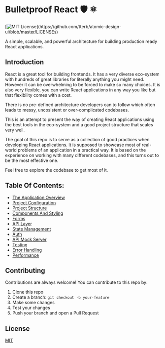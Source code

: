 # Bulletproof React 🛡️ ⚛️

[![MIT License](https://img.shields.io/apm/l/atomic-design-ui.svg?)](https://github.com/tterb/atomic-design-ui/blob/master/LICENSEs)

A simple, scalable, and powerful architecture for building production ready React applications.

## Introduction

React is a great tool for building frontends. It has a very diverse eco-system with hundreds of great libraries for literally anything you might need. However it can be overwhelming to be forced to make so many choices.
It is also very flexible, you can write React applications in any way you like but that flexibility comes with a cost.

There is no pre-defined architecture developers can to follow which often leads to messy, uncosistent or over-complicated codebases.

This is an attempt to present the way of creating React applications using the best tools in the eco-system and a good project structure that scales very well.

The goal of this repo is to serve as a collection of good practices when developing React applications. It is supposed to showcase most of real-world problems of an application in a practical way. It is based on the experience on working with many different codebases, and this turns out to be the most effective one.

Feel free to explore the codebase to get most of it.

## Table Of Contents:

- [The Application Overview](docs/application-overview.md)
- [Project Configuration](docs/project-configuration.md)
- [Project Structure](docs/project-structure.md)
- [Components And Styling](docs/components-and-styling.md)
- [Forms](docs/forms.md)
- [API Layer](docs/api-layer.md)
- [State Management](docs/state-management.md)
- [Auth](docs/auth.md)
- [API Mock Server](docs/api-mock-server.md)
- [Testing](docs/testing.md)
- [Error Handling](docs/error-handling.md)
- [Performance](docs/performance.md)

## Contributing

Contributions are always welcome! You can contribute to this repo by:

1. Clone this repo
2. Create a branch: `git checkout -b your-feature`
3. Make some changes
4. Test your changes
5. Push your branch and open a Pull Request

## License

[MIT](https://choosealicense.com/licenses/mit/)
